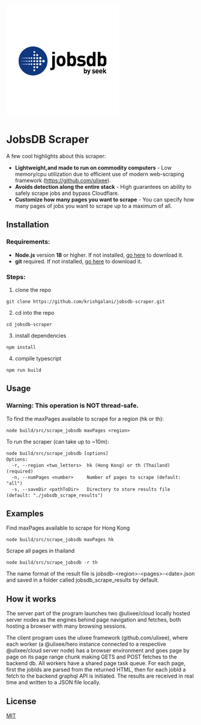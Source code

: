 <img src="assets/jobsdb.png" width="300" height="auto"><br>
# JobsDB Scraper

A few cool highlights about this scraper:

- **Lightweight,and made to run on commodity computers** - Low memory/cpu utilization due to efficient use of modern web-scraping framework (https://github.com/ulixee).
- **Avoids detection along the entire stack** - High guarantees on ability to safely scrape jobs and bypass Cloudflare.
- **Customize how many pages you want to scrape** - You can specify how many pages of jobs you want to scrape up to a maximum of all.

## Installation

### Requirements:

- **Node.js** version **18** or higher. If not installed, [go here](https://nodejs.org/en/download/) to download it.
- **git** required. If not installed, [go here](https://git-scm.com/book/en/v2/Getting-Started-Installing-Git) to download it.
### Steps:
1. clone the repo
```shell script
git clone https://github.com/krishgalani/jobsdb-scraper.git
```
2. cd into the repo
```shell script
cd jobsdb-scraper
```
3. install dependencies
```shell script
npm install 
```
4. compile typescript
```shell script
npm run build
```

## Usage
### Warning: This operation is **NOT** thread-safe.

To find the maxPages available to scrape for a region (hk or th):
```shell script
node build/src/scrape_jobsdb maxPages <region>
```
To run the scraper (can take up to ~10m):
```shell script
node build/src/scrape_jobsdb [options]
Options:
  -r, --region <two_letters>  hk (Hong Kong) or th (Thailand) (required)
  -n, --numPages <number>     Number of pages to scrape (default: "all")
  -s, --saveDir <pathToDir>   Directory to store results file  (default: "./jobsdb_scrape_results")
```
## Examples
Find maxPages available to scrape for Hong Kong
```shell script
node build/src/scrape_jobsdb maxPages hk
```
Scrape all pages in thailand
```shell script
node build/src/scrape_jobsdb -r th
```
The name format of the result file is jobsdb-\<region>-\<pages>-\<date>.json and saved in a folder called jobsdb_scrape_results by default.

## How it works

The server part of the program launches two @ulixee/cloud locally hosted server nodes as the engines behind page navigation and fetches, both hosting a browser with many browsing sessions.

The client program uses the ulixee framework (github.com/ulixee), where each worker (a @ulixee/hero instance connected to a respective @ulixee/cloud server node) has a browser environment and goes page by page on its page range chunk making GETS and POST fetches to the backend db. All workers have a shared page task queue. For each page, first the jobIds are parsed from the returned HTML, then for each jobId a fetch to the backend graphql API is initiated. The results are received in real time and written to a JSON file locally.

## License

[MIT](LICENSE)